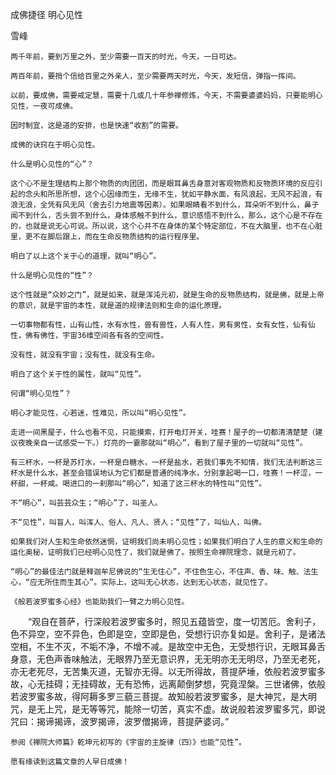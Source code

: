 成佛捷径 明心见性

雪峰


    两千年前，要到万里之外，至少需要一百天的时光，今天，一日可达。

    两百年前，要捎个信给百里之外亲人，至少需要两天时光，今天，发短信，弹指一挥间。

    以前，要成佛，需要戒定慧，需要十几或几十年参禅修炼，今天，不需要婆婆妈妈，只要能明心见性，一夜可成佛。

    因时制宜，这是道的安排，也是快速“收割”的需要。

    成佛的诀窍在于明心见性。

    什么是明心见性的“心”？

    这个心不是生理结构上那个物质的肉团团，而是眼耳鼻舌身意对客观物质和反物质环境的反应引起的念头和所思所想，这个心因缘而生，无缘不生，犹如平静水面，有风浪起，无风不起浪，有浪无浪，全凭有风无风（舍去引力地震等因素）。如果眼睛看不到什么，耳朵听不到什么，鼻子闻不到什么，舌头尝不到什么，身体感触不到什么，意识感悟不到什么，那么，这个心是不存在的，也就是说无心可说。所以说，这个心并不在身体的某个特定部位，不在大脑里，也不在心脏里，更不在脚后跟上，而在生命反物质结构的运行程序里。

    明白了以上这个关于心的道理，就叫“明心”。

    什么是明心见性的“性”？

    这个性就是“众妙之门”，就是如来，就是浑沌元初，就是生命的反物质结构，就是佛，就是上帝的意识，就是宇宙的本性，就是道的规律法则和生命的运化原理。

    一切事物都有性，山有山性，水有水性，兽有兽性，人有人性，男有男性，女有女性，仙有仙性，佛有佛性，宇宙36维空间各有各的空间性。

    没有性，就没有宇宙；没有性，就没有生命。

    明白了这个关于性的属性，就叫“见性”。

    何谓“明心见性”？

    明心才能见性，心若迷，性难见，所以叫“明心见性”。

    走进一间黑屋子，什么也看不见，只能摸索，打开电灯开关，哇赛！屋子的一切都清清楚楚（建议夜晚亲自一试感受一下。）灯亮的一霎那就叫“明心”，看到了屋子里的一切就叫“见性”。

    有三杯水，一杯是苏打水，一杯是白糖水，一杯是盐水，若我们事先不知情，我们无法判断这三杯水是什么水，甚至会错误地认为它们都是普通的纯净水，分别拿起喝一口，哇赛！一杯涩，一杯甜，一杯咸。喝进口的一刹那叫“明心”，知道了这三杯水的特性叫“见性”。

    不“明心”，叫芸芸众生；“明心”了，叫圣人。

    不“见性”，叫盲人，叫浑人、俗人、凡人、贤人；“见性”了，叫仙人，叫佛。

    如果我们对人生和生命依然迷惘，证明我们尚未明心见性；如果我们明白了人生的意义和生命的运化奥秘，证明我们已经明心见性了，我们就是佛了。按照生命禅院理念，就是元初了。

    “明心”的最佳法门就是释迦牟尼佛说的“生无住心”，不住色生心，不住声、香、味、触、法生心，“应无所住而生其心”。实际上，这叫无心状态，达到无心状态，就见性了。

    《般若波罗蜜多心经》也能助我们一臂之力明心见性。 

　　“观自在菩萨，行深般若波罗蜜多时，照见五蕴皆空，度一切苦厄。舍利子，色不异空，空不异色，色即是空，空即是色，受想行识亦复如是。舍利子，是诸法空相，不生不灭，不垢不净，不增不减。是故空中无色，无受想行识，无眼耳鼻舌身意，无色声香味触法，无眼界乃至无意识界，无无明亦无无明尽，乃至无老死，亦无老死尽，无苦集灭道，无智亦无得。以无所得故，菩提萨埵，依般若波罗蜜多故，心无挂碍；无挂碍故，无有恐怖，远离颠倒梦想，究竟涅槃。三世诸佛，依般若波罗蜜多故，得阿耨多罗三藐三菩提。故知般若波罗蜜多，是大神咒，是大明咒，是无上咒，是无等等咒，能除一切苦，真实不虚。故说般若波罗蜜多咒，即说咒曰：揭谛揭谛，波罗揭谛，波罗僧揭谛，菩提萨婆诃。”

    参阅《禅院大师篇》乾坤元初写的《宇宙的主旋律（四）》也能“见性”。

    愿有缘读到这篇文章的人早日成佛！



